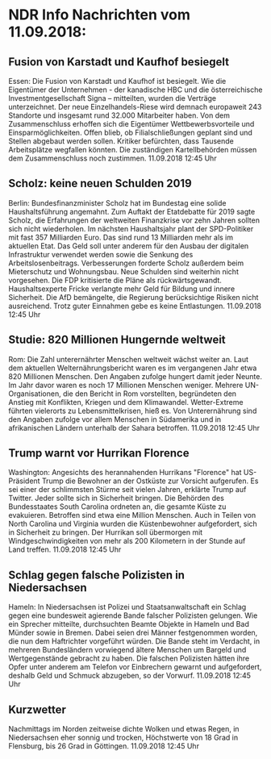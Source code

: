 # NDR Info Nachrichten vom 11.09.2018:


## Fusion von Karstadt und Kaufhof besiegelt
Essen: Die Fusion von Karstadt und Kaufhof ist besiegelt. Wie die Eigentümer der Unternehmen - der kanadische  HBC und die österreichische Investmentgesellschaft Signa – mitteilten, wurden die Verträge unterzeichnet. Der neue Einzelhandels-Riese wird demnach europaweit 243 Standorte und insgesamt rund 32.000 Mitarbeiter haben. Von dem Zusammenschluss erhoffen sich die Eigentümer Wettbewerbsvorteile und Einsparmöglichkeiten. Offen blieb, ob Filialschließungen geplant sind und Stellen abgebaut werden sollen. Kritiker befürchten, dass Tausende Arbeitsplätze wegfallen könnten. Die zuständigen Kartellbehörden müssen dem Zusammenschluss noch zustimmen. 11.09.2018 12:45 Uhr 

## Scholz: keine neuen Schulden 2019
Berlin: Bundesfinanzminister Scholz hat im Bundestag eine solide Haushaltsführung angemahnt. Zum Auftakt der Etatdebatte für 2019 sagte Scholz, die Erfahrungen der weltweiten Finanzkrise vor zehn Jahren sollten sich nicht wiederholen. Im nächsten Haushaltsjahr plant der SPD-Politiker mit fast 357 Milliarden Euro. Das sind rund 13 Milliarden mehr als im aktuellen Etat. Das Geld soll unter anderem für den Ausbau der digitalen Infrastruktur verwendet werden sowie die Senkung des Arbeitslosenbeitrags. Verbesserungen forderte Scholz außerdem beim Mieterschutz und Wohnungsbau. Neue Schulden sind weiterhin nicht vorgesehen. Die FDP kritisierte die Pläne als rückwärtsgewandt. Haushaltsexperte Fricke verlangte mehr Geld für Bildung und innere Sicherheit. Die AfD bemängelte, die Regierung berücksichtige Risiken nicht ausreichend. Trotz guter Einnahmen gebe es keine Entlastungen. 11.09.2018 12:45 Uhr 

## Studie: 820 Millionen Hungernde weltweit
Rom: Die Zahl unterernährter Menschen weltweit wächst weiter an. Laut dem aktuellen Welternährungsbericht waren es im vergangenen Jahr etwa 820 Millionen Menschen. Den Angaben zufolge hungert damit jeder Neunte. Im Jahr davor waren es noch 17 Millionen Menschen weniger. Mehrere UN-Organisationen, die den Bericht in Rom vorstellten, begründeten den Anstieg mit Konflikten, Kriegen und dem Klimawandel. Wetter-Extreme führten vielerorts zu Lebensmittelkrisen, hieß es. Von Unterernährung sind den Angaben zufolge vor allem Menschen in Südamerika und in afrikanischen Ländern unterhalb der Sahara betroffen. 11.09.2018 12:45 Uhr 

## Trump warnt vor Hurrikan Florence
Washington: Angesichts des herannahenden Hurrikans "Florence" hat US-Präsident Trump die Bewohner an der Ostküste zur Vorsicht aufgerufen. Es sei einer der schlimmsten Stürme seit vielen Jahren, erklärte Trump auf Twitter. Jeder sollte sich in Sicherheit bringen. Die Behörden des Bundesstaates South Carolina ordneten an, die gesamte Küste zu evakuieren. Betroffen sind etwa eine Million Menschen. Auch in Teilen von North Carolina und Virginia wurden die Küstenbewohner aufgefordert, sich in Sicherheit zu bringen. Der Hurrikan soll übermorgen mit Windgeschwindigkeiten von mehr als 200 Kilometern in der Stunde auf Land treffen. 11.09.2018 12:45 Uhr 

## Schlag gegen falsche Polizisten in Niedersachsen
Hameln: In Niedersachsen ist Polizei und Staatsanwaltschaft ein Schlag gegen eine bundesweit agierende Bande falscher Polizisten gelungen. Wie ein Sprecher mitteilte, durchsuchten Beamte Objekte in Hameln und Bad Münder sowie in Bremen. Dabei seien drei Männer festgenommen worden, die nun dem Haftrichter vorgeführt würden. Die Bande steht im Verdacht, in mehreren Bundesländern vorwiegend ältere Menschen um Bargeld und Wertgegenstände gebracht zu haben. Die falschen Polizisten hätten ihre Opfer unter anderem am Telefon vor Einbrechern gewarnt und aufgefordert, deshalb Geld und Schmuck abzugeben, so der Vorwurf. 11.09.2018 12:45 Uhr 

## Kurzwetter
Nachmittags im Norden zeitweise dichte Wolken und etwas Regen, in Niedersachsen eher sonnig und trocken, Höchstwerte von 18 Grad in Flensburg, bis 26 Grad in Göttingen. 11.09.2018 12:45 Uhr 
